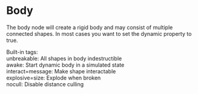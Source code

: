 # Body
The body node will create a rigid body and may consist of multiple connected shapes. In most cases you want to set the dynamic property to true.  

Built-in tags:  
unbreakable: All shapes in body indestructible  
awake: Start dynamic body in a simulated state  
interact=message: Make shape interactable  
explosive=size: Explode when broken  
nocull: Disable distance culling